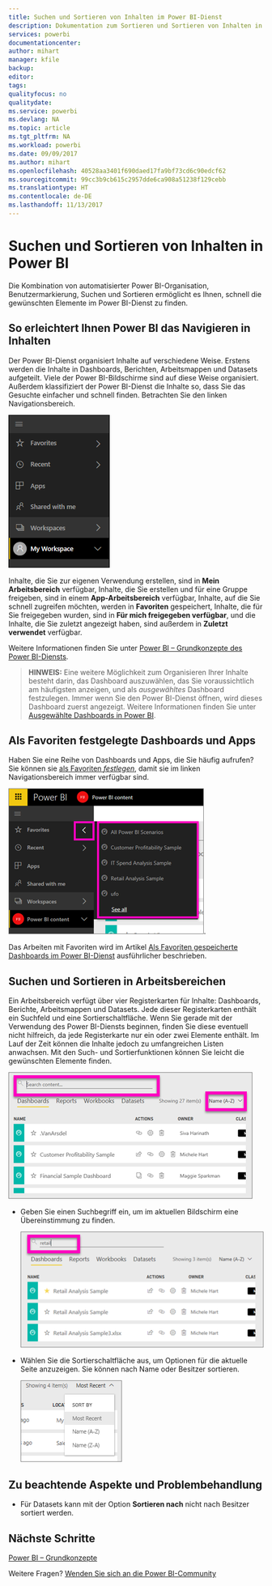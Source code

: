 ```yaml
---
title: Suchen und Sortieren von Inhalten im Power BI-Dienst
description: Dokumentation zum Sortieren und Sortieren von Inhalten in Power BI-Arbeitsbereichen
services: powerbi
documentationcenter: 
author: mihart
manager: kfile
backup: 
editor: 
tags: 
qualityfocus: no
qualitydate: 
ms.service: powerbi
ms.devlang: NA
ms.topic: article
ms.tgt_pltfrm: NA
ms.workload: powerbi
ms.date: 09/09/2017
ms.author: mihart
ms.openlocfilehash: 40528aa3401f690daed17fa9bf73cd6c90edcf62
ms.sourcegitcommit: 99cc3b9cb615c2957dde6ca908a51238f129cebb
ms.translationtype: HT
ms.contentlocale: de-DE
ms.lasthandoff: 11/13/2017
---
```

# <a name="searching-and-sorting-content-in-power-bi"></a>Suchen und Sortieren von Inhalten in Power BI
Die Kombination von automatisierter Power BI-Organisation, Benutzermarkierung, Suchen und Sortieren ermöglicht es Ihnen, schnell die gewünschten Elemente im Power BI-Dienst zu finden.

## <a name="how-power-bi-helps-you-navigate-your-content"></a>So erleichtert Ihnen Power BI das Navigieren in Inhalten
Der Power BI-Dienst organisiert Inhalte auf verschiedene Weise.  Erstens werden die Inhalte in Dashboards, Berichten, Arbeitsmappen und Datasets aufgeteilt. Viele der Power BI-Bildschirme sind auf diese Weise organisiert. Außerdem klassifiziert der Power BI-Dienst die Inhalte so, dass Sie das Gesuchte einfacher und schnell finden. Betrachten Sie den linken Navigationsbereich.

![](media/service-navigation-search-filter-sort/power-bi-newnav.png)

Inhalte, die Sie zur eigenen Verwendung erstellen, sind in **Mein Arbeitsbereich** verfügbar, Inhalte, die Sie erstellen und für eine Gruppe freigeben, sind in einem **App-Arbeitsbereich** verfügbar, Inhalte, auf die Sie schnell zugreifen möchten, werden in **Favoriten** gespeichert, Inhalte, die für Sie freigegeben wurden, sind in **Für mich freigegeben verfügbar**, und die Inhalte, die Sie zuletzt angezeigt haben, sind außerdem in **Zuletzt verwendet** verfügbar.

Weitere Informationen finden Sie unter [Power BI – Grundkonzepte des Power BI-Diensts](service-basic-concepts.md).

> **HINWEIS:** Eine weitere Möglichkeit zum Organisieren Ihrer Inhalte besteht darin, das Dashboard auszuwählen, das Sie voraussichtlich am häufigsten anzeigen, und als *ausgewähltes* Dashboard festzulegen. Immer wenn Sie den Power BI-Dienst öffnen, wird dieses Dashboard zuerst angezeigt. Weitere Informationen finden Sie unter [Ausgewählte Dashboards in Power BI](service-dashboard-featured.md).
> 
> 

## <a name="favorite-dashboards-and-apps"></a>Als Favoriten festgelegte Dashboards und Apps
Haben Sie eine Reihe von Dashboards und Apps, die Sie häufig aufrufen? Sie können sie [als Favoriten *festlegen*](service-dashboard-favorite.md), damit sie im linken Navigationsbereich immer verfügbar sind.

![](media/service-navigation-search-filter-sort/power-bi-favorite-flyout.png).

Das Arbeiten mit Favoriten wird im Artikel [Als Favoriten gespeicherte Dashboards im Power BI-Dienst](service-dashboard-favorite.md) ausführlicher beschrieben.

## <a name="searching-and-sorting-in-workspaces"></a>Suchen und Sortieren in Arbeitsbereichen
Ein Arbeitsbereich verfügt über vier Registerkarten für Inhalte: Dashboards, Berichte, Arbeitsmappen und Datasets.  Jede dieser Registerkarten enthält ein Suchfeld und eine Sortierschaltfläche.  Wenn Sie gerade mit der Verwendung des Power BI-Diensts beginnen, finden Sie diese eventuell nicht hilfreich, da jede Registerkarte nur ein oder zwei Elemente enthält.  Im Lauf der Zeit können die Inhalte jedoch zu umfangreichen Listen anwachsen.  Mit den Such- und Sortierfunktionen können Sie leicht die gewünschten Elemente finden.

![](media/service-navigation-search-filter-sort/power-bi-search-sort2.png)

* Geben Sie einen Suchbegriff ein, um im aktuellen Bildschirm eine Übereinstimmung zu finden.
  
   ![](media/service-navigation-search-filter-sort/power-bi-search2.png)
* Wählen Sie die Sortierschaltfläche aus, um Optionen für die aktuelle Seite anzuzeigen. Sie können nach Name oder Besitzer sortieren.
  
   ![](media/service-navigation-search-filter-sort/power-bi-sort-alpha.png)

## <a name="considerations-and-troubleshooting"></a>Zu beachtende Aspekte und Problembehandlung
* Für Datasets kann mit der Option **Sortieren nach** nicht nach Besitzer sortiert werden.

## <a name="next-steps"></a>Nächste Schritte
[Power BI – Grundkonzepte](service-basic-concepts.md)

Weitere Fragen? [Wenden Sie sich an die Power BI-Community](http://community.powerbi.com/)

